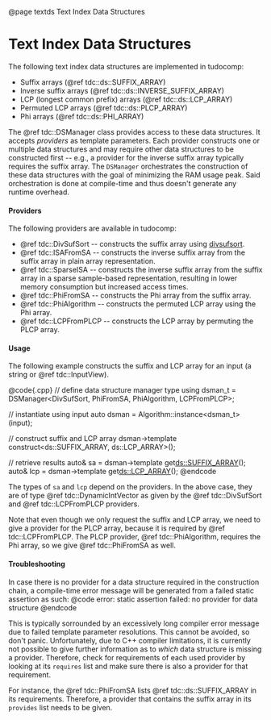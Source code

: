 @page textds Text Index Data Structures

# Text Index Data Structures
The following text index data structures are implemented in tudocomp:
* Suffix arrays (@ref tdc::ds::SUFFIX_ARRAY)
* Inverse suffix arrays (@ref tdc::ds::INVERSE_SUFFIX_ARRAY)
* LCP (longest common prefix) arrays (@ref tdc::ds::LCP_ARRAY)
* Permuted LCP arrays (@ref tdc::ds::PLCP_ARRAY)
* Phi arrays (@ref tdc::ds::PHI_ARRAY)

The @ref tdc::DSManager class provides access to these data structures. It
accepts *providers* as template parameters. Each provider constructs one or
multiple data structures and may require other data structures to be constructed
first -- e.g., a provider for the inverse suffix array typically requires the
suffix array. The `DSManager` orchestrates the construction of these data
structures with the goal of minimizing the RAM usage peak. Said orchestration
is done at compile-time and thus doesn't generate any runtime overhead.

#### Providers
The following providers are available in tudocomp:
* @ref tdc::DivSufSort -- constructs the suffix array using
  [divsufsort](https://github.com/y-256/libdivsufsort).
* @ref tdc::ISAFromSA -- constructs the inverse suffix array from the suffix
  array in plain array representation.
* @ref tdc::SparseISA -- constructs the inverse suffix array from the suffix
  array in a sparse sample-based representation, resulting in lower memory
  consumption but increased access times.
* @ref tdc::PhiFromSA -- constructs the Phi array from the suffix array.
* @ref tdc::PhiAlgorithm -- constructs the permuted LCP array using the Phi
  array.
* @ref tdc::LCPFromPLCP -- constructs the LCP array by permuting the PLCP array.

#### Usage
The following example constructs the suffix and LCP array for an input
(a string or @ref tdc::InputView).

@code{.cpp}
// define data structure manager type
using dsman_t = DSManager<DivSufSort, PhiFromSA, PhiAlgorithm, LCPFromPLCP>;

// instantiate using input
auto dsman = Algorithm::instance<dsman_t>(input);

// construct suffix and LCP array
dsman->template construct<ds::SUFFIX_ARRAY, ds::LCP_ARRAY>();

// retrieve results
auto& sa = dsman->template get<ds::SUFFIX_ARRAY>();
auto& lcp = dsman->template get<ds::LCP_ARRAY>();
@endcode

The types of `sa` and `lcp` depend on the providers. In the above case, they are
of type @ref tdc::DynamicIntVector as given by the @ref tdc::DivSufSort and
@ref tdc::LCPFromPLCP providers.

Note that even though we only request the suffix and LCP array, we need to
give a provider for the PLCP array, because it is required by
@ref tdc::LCPFromPLCP. The PLCP provider, @ref tdc::PhiAlgorithm, requires
the Phi array, so we give @ref tdc::PhiFromSA as well.

#### Troubleshooting
In case there is no provider for a data structure required in the construction
chain, a compile-time error message will be generated from a failed static
assertion as such:
@code
error: static assertion failed: no provider for data structure
@endcode

This is typically sorrounded by an excessively long compiler error
message due to failed template parameter resolutions. This cannot be avoided,
so don't panic.
Unfortunately, due to C++ compiler limitations, it is currently not possible to
give further information as to *which* data structure is missing a provider.
Therefore, check for requirements of each used provider by looking at its
`requires` list and make sure there is also a provider for that requirement.

For instance, the @ref tdc::PhiFromSA lists @ref tdc::ds::SUFFIX_ARRAY in its
requirements. Therefore, a provider that contains the suffix array in its
`provides` list needs to be given.
